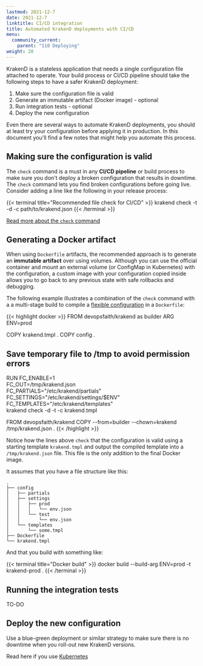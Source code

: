 ```yaml
---
lastmod: 2021-12-7
date: 2021-12-7
linktitle: CI/CD integration
title: Automated KrakenD deployments with CI/CD
menu:
  community_current:
    parent: "110 Deploying"
weight: 20
---
```

KrakenD is a stateless application that needs a single configuration file attached to operate. Your build process or CI/CD pipeline should take the following steps to have a safer KrakenD deployment:

1. Make sure the configuration file is valid
2. Generate an immutable artifact (Docker image) - optional
3. Run integration tests - optional
4. Deploy the new configuration

Even there are several ways to automate KrakenD deployments, you should at least try your configuration before applying it in production. In this document you'll find a few notes that might help you automate this process.

## Making sure the configuration is valid
The `check` command is a must in any **CI/CD pipeline** or build process to make sure you don't deploy a broken configuration that results in downtime. The `check` command lets you find broken configurations before going live. Consider adding a line like the following in your release process:

{{< terminal title="Recommended file check for CI/CD" >}}
krakend check -t -d -c path/to/krakend.json
{{< /terminal >}}

[Read more about the `check` command](/docs/commands/check/)

## Generating a Docker artifact
When using `Dockerfile` artifacts, the recommended approach is to generate an **immutable artifact** over using volumes. Although you can use the official container and mount an external volume (or ConfigMap in Kubernetes) with the configuration, a custom image with your configuration copied inside allows you to go back to any previous state with safe rollbacks and debugging.

The following example illustrates a combination of the `check` command with a a multi-stage build to compile a [flexible configuration](/docs/configuration/flexible-config/) in a `Dockerfile`:

{{< highlight docker >}}
FROM devopsfaith/krakend as builder
ARG ENV=prod

COPY krakend.tmpl .
COPY config .

## Save temporary file to /tmp to avoid permission errors
RUN FC_ENABLE=1 \
    FC_OUT=/tmp/krakend.json \
    FC_PARTIALS="/etc/krakend/partials" \
    FC_SETTINGS="/etc/krakend/settings/$ENV" \
    FC_TEMPLATES="/etc/krakend/templates" \
    krakend check -d -t -c krakend.tmpl

FROM devopsfaith/krakend
COPY --from=builder --chown=krakend /tmp/krakend.json .
{{< /highlight >}}

Notice how the lines above `check` that the configuration is valid using a starting template `krakend.tmpl` and output the compiled template into a `/tmp/krakend.json` file. This file is the only addition to the final Docker image.

It assumes that you have a file structure like this:

	.
	├── config
	│   ├── partials
	│   ├── settings
	│   │   ├── prod
	│   │   │   └── env.json
	│   │   └── test
	│   │       └── env.json
	│   └── templates
	│       └── some.tmpl
	├── Dockerfile
	└── krakend.tmpl

And that you build with something like:

{{< terminal title="Docker build" >}}
docker build --build-arg ENV=prod -t krakend-prod .
{{< /terminal >}}

## Running the integration tests
TO-DO

## Deploy the new configuration
Use a blue-green deployment or similar strategy to make sure there is no downtime when you roll-out new KrakenD versions.

Read here if you use [Kubernetes](/docs/deploying/kubernetes/)